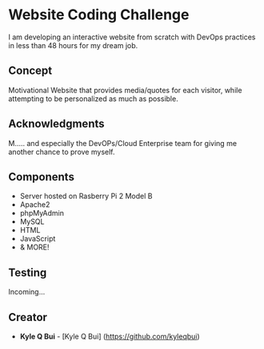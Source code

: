 # Website Coding Challenge

I am developing an interactive website from scratch with DevOps practices in less than 48 hours for my dream job.

## Concept

Motivational Website that provides media/quotes for each visitor, while attempting to be personalized as much as possible.

## Acknowledgments

M..... and especially the DevOPs/Cloud Enterprise team for giving me another chance to prove myself.

## Components

* Server hosted on Rasberry Pi 2 Model B
* Apache2
* phpMyAdmin
* MySQL
* HTML
* JavaScript
* & MORE!

## Testing

Incoming...

## Creator

* **Kyle Q Bui** - [Kyle Q Bui] (https://github.com/kyleqbui)
